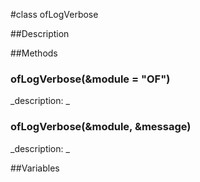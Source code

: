#class ofLogVerbose


##Description












##Methods



### ofLogVerbose(&module = "OF")

<!--

_syntax: ofLogVerbose(&module = "OF")_

_name: ofLogVerbose_

_returns: _

_returns_description: _

_parameters: const string &module="OF"_

_access: public_

_version_started: 007_

_version_deprecated: _

_summary: _

_constant: False_

_static: no_

_visible: True_

_advanced: False_



-->

_description: _














### ofLogVerbose(&module, &message)

<!--

_syntax: ofLogVerbose(&module, &message)_

_name: ofLogVerbose_

_returns: _

_returns_description: _

_parameters: const string &module, const string &message_

_access: public_

_version_started: 007_

_version_deprecated: _

_summary: _

_constant: False_

_static: no_

_visible: True_

_advanced: False_



-->

_description: _














##Variables



